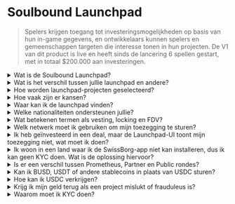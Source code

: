 # Soulbound Launchpad

> Spelers krijgen toegang tot investeringsmogelijkheden op basis van hun in-game gegevens, en ontwikkelaars kunnen spelers en gemeenschappen targeten die interesse tonen in hun projecten. De V1 van dit product is live en heeft sinds de lancering 6 spellen gestart, met in totaal $200.000 aan investeringen.

<details>

<summary>Wat is de Soulbound Launchpad?</summary>

De Soulbound Launchpad is een platform dat gamers verbindt met spellen die kapitaal ophalen op basis van hun digitale identiteit. Het stelt spelontwikkelaars in staat om specifieke spelers te targeten op basis van hun digitale identiteiten en geld in te zamelen.

</details>

<details>

<summary>Wat is het verschil tussen jullie launchpad en andere?</summary>

Spelers die verbonden zijn met de Soulbound Launchpad via het credential-netwerk krijgen toegang tot deals die zijn afgestemd op hun game-credentials. Dit betekent dat een FPS-speler meer kans heeft om een ​​mogelijkheid te ontvangen die verband houdt met FPS-gaming.

</details>

<details>

<summary>Hoe worden launchpad-projecten geselecteerd?</summary>

De investeringsraad voert een grondig due diligence-proces uit in meerdere fasen, resulterend in een uitgebreid rapport. In de private markt (venture capitalists, business angels) hebben we enkele van de meest uitgebreide en gedetailleerde due diligence-rapporten in de GameFi-sector.

</details>

<details>

<summary>Hoe vaak zijn er kansen?</summary>

Onze mogelijkheid om projecten te accepteren hangt volledig af van de kwaliteit van onze deal flow. Daarom overwegen we alleen projecten die voldoen aan hoge kwaliteitsnormen.

</details>

<details>

<summary>Waar kan ik de launchpad vinden?</summary>

Je kunt de launchpad [hier](https://launchpad.xborg.com/) vinden.

</details>

<details>

<summary>Welke nationaliteiten ondersteunen jullie?</summary>

We ondersteunen de landen die worden ondersteund door SwissBorg. De volledige lijst is te vinden op: [https://swissborg.com/supported-countries](https://swissborg.com/supported-countries)

</details>

<details>

<summary>Wat betekenen termen als vesting, locking en FDV?</summary>

* **Vesting** verwijst naar de periode waarin de tokens worden verdeeld.
* **Locking** verwijst naar de periode waarin de tokens vergrendeld zijn.
* **FDV** verwijst naar de waardering van een token, berekend door de prijs te vermenigvuldigen met het maximale aanbod. (Fully Diluted Valuation)

</details>

<details>

<summary>Welk netwerk moet ik gebruiken om mijn toezegging te sturen?</summary>

De toezegging is in USDC. De XBorg Launchpad ondersteunt Arbitrum, Avalanche, Optimism, Polygon en Binance Smart Chain. Zorg ervoor dat je de compatibele netwerken controleert voordat de lancering plaatsvindt.

</details>

<details>

<summary>Ik heb geïnvesteerd in een deal, maar de Launchpad-UI toont mijn toezegging niet, wat moet ik doen?</summary>

Als de launchpad de toezegging niet weergeeft, open dan een supportticket op Discord.

</details>

<details>

<summary>Ik woon in een land waar ik de SwissBorg-app niet kan installeren, dus ik kan geen KYC doen. Wat is de oplossing hiervoor?</summary>

Op dit moment ondersteunen we alleen nationaliteiten die beschikbaar zijn in de SwissBorg-app. XBorg werkt actief aan het uitbreiden van zijn netwerk, en in de toekomst zullen meer regio's en nationaliteiten in aanmerking komen voor KYC.

</details>

<details>

<summary>Is er een verschil tussen Prometheus, Partner en Public rondes?</summary>

De rondes waarin gebruikers in aanmerking komen, variëren afhankelijk van hun demografie. Prometheus-houders ontvangen de grootste voordelen en hoeven geen kosten te betalen, terwijl andere rondes verschillende kosten en toewijzingsgroottes hebben.

</details>

<details>

<summary>Kan ik BUSD, USDT of andere stablecoins in plaats van USDC sturen?</summary>

Op dit moment ondersteunen we alleen USDC.

</details>

<details>

<summary>Hoe kan ik USDC verkrijgen?</summary>

SwissBorg is een van de beste opties om USDC te verkrijgen in ruil voor andere cryptocurrencies of fiatgeld.

</details>

<details>

<summary>Krijg ik mijn geld terug als een project mislukt of frauduleus is?</summary>

We voeren grondig due diligence uit op de launchpad-kansen van XBorg om het aantal projecten dat mislukt te beperken.

Er zal geen restitutie worden verleend als het de schuld van de investeerders wordt geacht.

</details>

<details>

<summary>Waarom moet ik KYC doen?</summary>

Om te voldoen aan relevante wetgeving met betrekking tot launchpads.

</details>